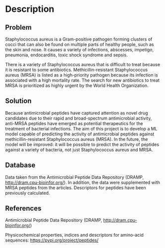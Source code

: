 # Description
## Problem
Staphylococcus aureus is a Gram-positive pathogen forming clusters of cocci that can also be found on multiple
parts of healthy people, such as the skin and nose. It causes a variety of infections, abscesses, impetigo, pneumonia, endocarditis, toxic shock syndrome and sepsis.

There is a variety of Staphylococcus aureus that is difficult to treat because it is resistant to some antibiotics.
Methicillin-resistant Staphylococcus aureus (MRSA) is listed as a high-priority pathogen because its infection is associated with a high mortality rate. 
The search for new antibiotics to treat MRSA is prioritized as highly urgent by the World Health Organization.

## Solution
Because antimicrobial peptides have captured attention as novel drug candidates due to their rapid and broad-spectrum antimicrobial activity, anti-MRSA peptides have emerged as potential therapeutics
for the treatment of bacterial infections. The aim of this project is to develop a ML model capable of predicting the activity of antimicrobial peptides against methicillin-resistant Staphylococcus aureus (MRSA). 
In the future, the model will be improved: it will be possible to predict the activity of peptides against a variety of bacteria, not just Staphylococcus aureus and MRSA.


## Database
Data taken from the Antimicrobial Peptide Data Repository (DRAMP, http://dram.cpu-bioinfor.org/).
In addition, the data were supplemented with MRSA peptides from the articles. 
Descriptors for peptides have been previously calculated.



## References
Antimicrobial Peptide Data Repository (DRAMP, http://dram.cpu-bioinfor.org/)

Physicochemical properties, indices and descriptors for amino-acid sequences: https://pypi.org/project/peptides/
